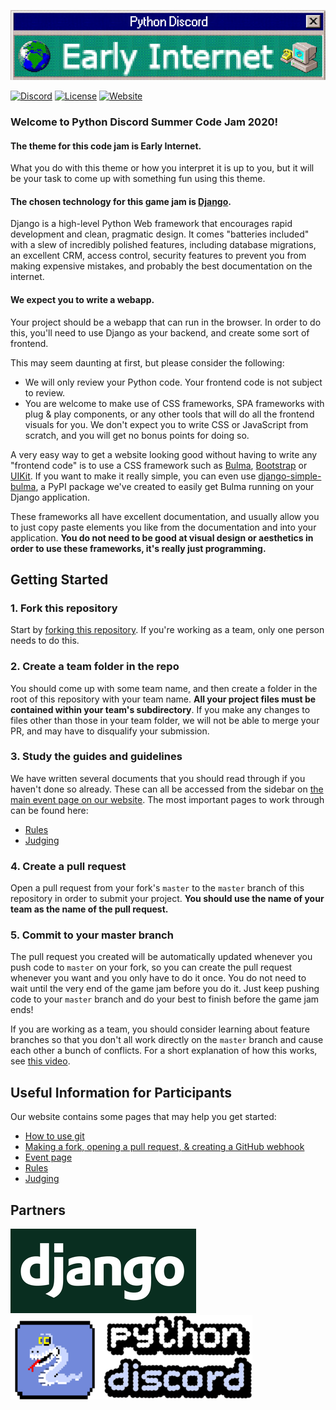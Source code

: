 [![Early Internet Theme Banner](early_internet_banner.png)](#)

[![Discord](https://img.shields.io/static/v1?label=Python%20Discord&logo=discord&message=%3E40k%20members&color=%237289DA&logoColor=white)](https://discord.gg/2B963hn)
[![License](https://img.shields.io/github/license/python-discord/bot)](LICENSE)
[![Website](https://img.shields.io/badge/website-visit-brightgreen)](https://pythondiscord.com)

### Welcome to Python Discord Summer Code Jam 2020!

#### The theme for this code jam is **Early Internet**.

What you do with this theme or how you interpret it is up to you, but it will be your task to come up with something fun using this theme.

#### The chosen technology for this game jam is [Django](https://djangoapp.com/).

Django is a high-level Python Web framework that encourages rapid development and clean, pragmatic design. It comes "batteries included" with a slew of incredibly polished features, including database migrations, an excellent CRM, access control, security features to prevent you from making expensive mistakes, and probably the best documentation on the internet.

#### We expect you to write a webapp.

Your project should be a webapp that can run in the browser. In order to do this, you'll need to use Django as your backend, and create some sort of frontend.

This may seem daunting at first, but please consider the following:
- We will only review your Python code. Your frontend code is not subject to review.
- You are welcome to make use of CSS frameworks, SPA frameworks with plug & play components, or any other tools that will do all the frontend visuals for you. We don't expect you to write CSS or JavaScript from scratch, and you will get no bonus points for doing so.

A very easy way to get a website looking good without having to write any "frontend code" is to use a CSS framework such as [Bulma](https://bulma.io/), [Bootstrap](https://getbootstrap.com/) or [UIKit](https://getuikit.com/). If you want to make it really simple, you can even use [django-simple-bulma](https://github.com/python-discord/django-simple-bulma), a PyPI package we've created to easily get Bulma running on your Django application.

These frameworks all have excellent documentation, and usually allow you to just copy paste elements you like from the documentation and into your application. **You do not need to be good at visual design or aesthetics in order to use these frameworks, it's really just programming.**

## Getting Started

### 1. Fork this repository

Start by [forking this repository](https://github.com/python-discord/summer-code-jam-2020/fork). If you're working as a team, only one person needs to do this.

### 2. Create a team folder in the repo

You should come up with some team name, and then create a folder in the root of this repository with your team name. **All your project files must be contained within your team's subdirectory**. If you make any changes to files other than those in your team folder, we will not be able to merge your PR, and may have to disqualify your submission.

### 3. Study the guides and guidelines

We have written several documents that you should read through if you haven't done so already. These can all be accessed from the sidebar on [the main event page on our website](https://pythondiscord.com/pages/code-jams/code-jam-7/). The most important pages to work through can be found here:

- [Rules](#)
- [Judging](https://pythondiscord.com/pages/code-jams/judging/)

### 4. Create a pull request

Open a pull request from your fork's `master` to the `master` branch of this repository in order to submit your project. **You should use the name of your team as the name of the pull request.**

### 5. Commit to your master branch

The pull request you created will be automatically updated whenever you push code to `master` on your fork, so you can create the pull request whenever you want and you only have to do it once. You do not need to wait until the very end of the game jam before you do it. Just keep pushing code to your `master` branch and do your best to finish before the game jam ends!

If you are working as a team, you should consider learning about feature branches so that you don't all work directly on the `master` branch and cause each other a bunch of conflicts. For a short explanation of how this works, see [this video](https://www.youtube.com/watch?v=j7YDbrS9I48).

## Useful Information for Participants

Our website contains some pages that may help you get started:

- [How to use git](https://pythondiscord.com/pages/code-jams/using-git/)
- [Making a fork, opening a pull request, & creating a GitHub webhook](https://pythondiscord.com/pages/code-jams/pull-request/)
- [Event page](https://pythondiscord.com/pages/code-jams/code-jam-7/)
- [Rules](#)
- [Judging](https://pythondiscord.com/pages/code-jams/judging/)

## Partners

[![django](django_logo.png)](https://www.djangoproject.com/) [![pydis](early_pydis_logo.png)](https://pythondiscord.com) 
